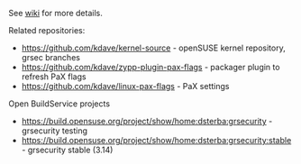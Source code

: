 See [wiki](https://github.com/kdave/opensuse-gardened/wiki/openSUSE-gardened) for more details.

Related repositories:

* https://github.com/kdave/kernel-source - openSUSE kernel repository, grsec branches
* https://github.com/kdave/zypp-plugin-pax-flags - packager plugin to refresh PaX flags
* https://github.com/kdave/linux-pax-flags - PaX settings

Open BuildService projects

* https://build.opensuse.org/project/show/home:dsterba:grsecurity - grsecurity testing
* https://build.opensuse.org/project/show/home:dsterba:grsecurity:stable - grsecurity stable (3.14)
